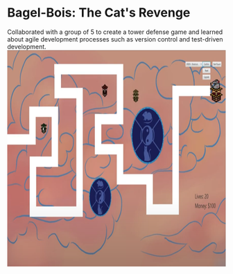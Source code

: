 # Bagel-Bois: The Cat's Revenge
Collaborated with a group of 5 to create a tower defense game and learned about agile development processes such as version control and test-driven development. <br />
<img src ="Bagel-Bois-CS-2340-main/out/production/Bagel-Bois-CS-2340/demo.jpg" width ="800" height="500" />
